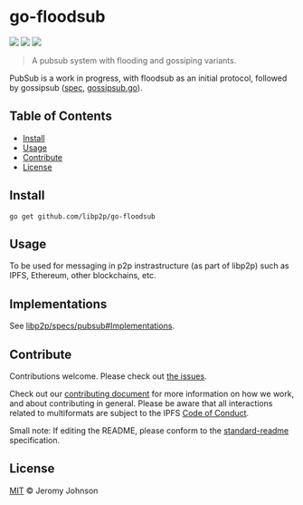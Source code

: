 # go-floodsub

[![](https://img.shields.io/badge/made%20by-Protocol%20Labs-blue.svg?style=flat-square)](http://ipn.io)
[![](https://img.shields.io/badge/project-libp2p-blue.svg?style=flat-square)](http://github.com/libp2p/libp2p)
[![](https://img.shields.io/badge/freenode-%23ipfs-blue.svg?style=flat-square)](http://webchat.freenode.net/?channels=%23ipfs)

> A pubsub system with flooding and gossiping variants.

<!--TODO: change this repo/package name to pubsub-->

PubSub is a work in progress, with floodsub as an initial protocol, followed by gossipsub ([spec](https://github.com/libp2p/specs/tree/master/pubsub/gossipsub), [gossipsub.go](https://github.com/libp2p/go-floodsub/blob/master/gossipsub.go)).

## Table of Contents

- [Install](#install)
- [Usage](#usage)
- [Contribute](#contribute)
- [License](#license)

## Install

```
go get github.com/libp2p/go-floodsub
```

## Usage

To be used for messaging in p2p instrastructure (as part of libp2p) such as IPFS, Ethereum, other blockchains, etc.

## Implementations

See [libp2p/specs/pubsub#Implementations](https://github.com/libp2p/specs/tree/master/pubsub#Implementations).

## Contribute

Contributions welcome. Please check out [the issues](https://github.com/libp2p/go-floodsub/issues).

Check out our [contributing document](https://github.com/libp2p/community/blob/master/contributing.md) for more information on how we work, and about contributing in general. Please be aware that all interactions related to multiformats are subject to the IPFS [Code of Conduct](https://github.com/ipfs/community/blob/master/code-of-conduct.md).

Small note: If editing the README, please conform to the [standard-readme](https://github.com/RichardLitt/standard-readme) specification.

## License

[MIT](LICENSE) © Jeromy Johnson
